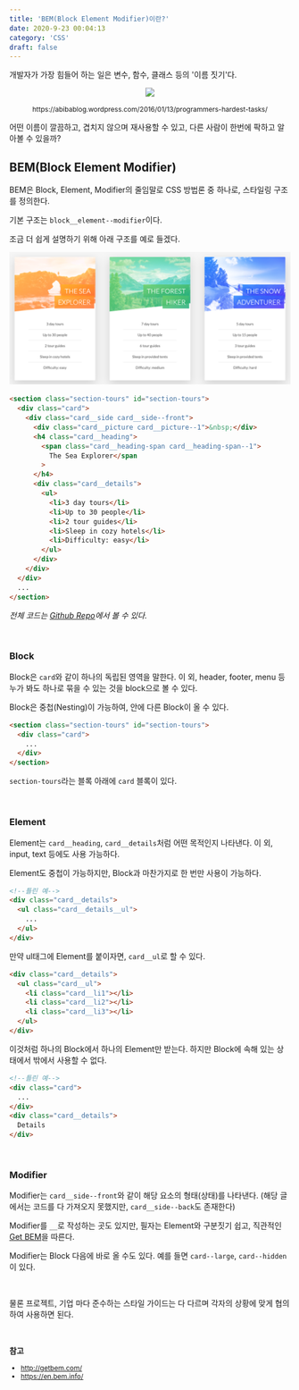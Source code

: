 ```yaml
---
title: 'BEM(Block Element Modifier)이란?'
date: 2020-9-23 00:04:13
category: 'CSS'
draft: false
---
```


개발자가 가장 힘들어 하는 일은 변수, 함수, 클래스 등의 '이름 짓기'다.

<div style="text-align: center">
<img src="https://abibablog.files.wordpress.com/2016/01/kishore_programmer_hardest_job.jpg?w=640" style="width: 400px;">
<p style="font-size: 12px;">https://abibablog.wordpress.com/2016/01/13/programmers-hardest-tasks/</p>
</div>

어떤 이름이 깔끔하고, 겹치지 않으며 재사용할 수 있고, 다른 사람이 한번에 팍하고 알아볼 수 있을까?

## BEM(Block Element Modifier)

BEM은 Block, Element, Modifier의 줄임말로 CSS 방법론 중 하나로, 스타일링 구조를 정의한다.

기본 구조는 `block__element--modifier`이다.

조금 더 쉽게 설명하기 위해 아래 구조를 예로 들겠다.

<p style="text-align: center;">
<img src="./images/bem-example.png" />
</p>

```html
<section class="section-tours" id="section-tours">
  <div class="card">
    <div class="card__side card__side--front">
      <div class="card__picture card__picture--1">&nbsp;</div>
      <h4 class="card__heading">
        <span class="card__heading-span card__heading-span--1">
          The Sea Explorer</span
        >
      </h4>
      <div class="card__details">
        <ul>
          <li>3 day tours</li>
          <li>Up to 30 people</li>
          <li>2 tour guides</li>
          <li>Sleep in cozy hotels</li>
          <li>Difficulty: easy</li>
        </ul>
      </div>
    </div>
  </div>
  ...
</section>
```

_전체 코드는 <a href="https://github.com/howdy-mj/advanced-css-course/blob/master/1-Natours/index.html" target="_blank">Github Repo</a>에서 볼 수 있다._

<br />

### Block

Block은 `card`와 같이 하나의 독립된 영역을 말한다. 이 외, header, footer, menu 등 누가 봐도 하나로 묶을 수 있는 것을 block으로 볼 수 있다.

Block은 중첩(Nesting)이 가능하여, 안에 다른 Block이 올 수 있다.

```html
<section class="section-tours" id="section-tours">
  <div class="card">
    ...
  </div>
</section>
```

`section-tours`라는 블록 아래에 `card` 블록이 있다.

<br />

### Element

Element는 `card__heading`, `card__details`처럼 어떤 목적인지 나타낸다. 이 외, input, text 등에도 사용 가능하다.

Element도 중첩이 가능하지만, Block과 마찬가지로 한 번만 사용이 가능하다.

```html
<!--틀린 예-->
<div class="card__details">
  <ul class="card__details__ul">
    ...
  </ul>
</div>
```

만약 ul태그에 Element를 붙이자면, `card__ul`로 할 수 있다.

```html
<div class="card__details">
  <ul class="card__ul">
    <li class="card__li1"></li>
    <li class="card__li2"></li>
    <li class="card__li3"></li>
  </ul>
</div>
```

이것처럼 하나의 Block에서 하나의 Element만 받는다. 하지만 Block에 속해 있는 상태에서 밖에서 사용할 수 없다.

```html
<!--틀린 예-->
<div class="card">
  ...
</div>
<div class="card__details">
  Details
</div>
```

<br />

### Modifier

Modifier는 `card__side--front`와 같이 해당 요소의 형태(상태)를 나타낸다. (해당 글에서는 코드를 다 가져오지 못했지만, `card__side--back`도 존재한다)

Modifier를 `__`로 작성하는 곳도 있지만, 필자는 Element와 구분짓기 쉽고, 직관적인 [Get BEM](http://getbem.com/)을 따른다.

Modifier는 Block 다음에 바로 올 수도 있다. 예를 들면 `card--large`, `card--hidden`이 있다.

<br />

물론 프로젝트, 기업 마다 준수하는 스타일 가이드는 다 다르며 각자의 상황에 맞게 협의하여 사용하면 된다.

<br>

**참고**

<div style="font-size: 12px;">

- http://getbem.com/
- https://en.bem.info/

<div>
